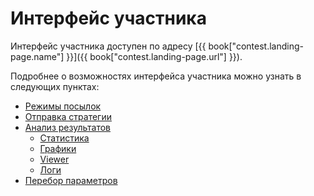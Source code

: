 # Интерфейс участника

Интерфейс участника доступен по адресу [{{ book["contest.landing-page.name"] }}]({{ book["contest.landing-page.url"] }}).

Подробнее о возможностях интерфейса участника можно узнать в следующих пунктах:
  - [Режимы посылок](modes.md)  
  - [Отправка стратегии](submit.md)
  - [Анализ результатов](analysis/README.md)
    - [Статистика](analysis/stats.md)
    - [Графики](analysis/charts.md)
    - [Viewer](analysis/viewer.md)
    - [Логи](analysis/logs.md)
  - [Перебор параметров](params.md)
